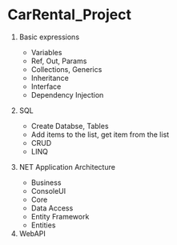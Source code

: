 # CarRental_Project

1. Basic expressions
    <ul>     
      <li>Variables</li>
      <li>Ref, Out, Params</li>
      <li>Collections, Generics</li>
      <li>Inheritance</li>
      <li>Interface</li>
      <li>Dependency Injection</li> 
    </ul>
    
2. SQL
      <ul>
        <li>Create Databse, Tables</li>
        <li>Add items to the list, get item from the list</li>
        <li>CRUD</li>
        <li>LINQ</li>
      </ul>
     
3. NET Application Architecture
      <ul>
        <li>Business</li>
        <li>ConsoleUI</li>
        <li>Core</li>
        <li>Data Access</li>
            <li> Entity Framework</li>
        <li>Entities</li>
      </ul>
      
      <li>WebAPI</li>
      
 
